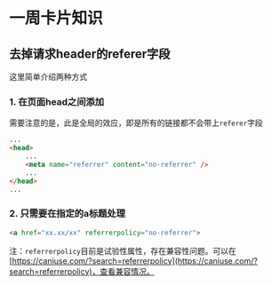 # 一周卡片知识

## 去掉请求header的referer字段

这里简单介绍两种方式

### 1. 在页面head之间添加<meta name="referrer" content="no-referrer" />

需要注意的是，此是全局的效应，即是所有的链接都不会带上`referer`字段

```html
...
<head>
    ...
    <meta name="referrer" content="no-referrer" />
    ...
</head>
...
```
### 2. 只需要在指定的a标题处理

```html
<a href="xx.xx/xx" referrerpolicy="no-referrer">
```

注：`referrerpolicy`目前是试验性属性，存在兼容性问题。可以在[https://caniuse.com/?search=referrerpolicy](https://caniuse.com/?search=referrerpolicy)，查看兼容情况。